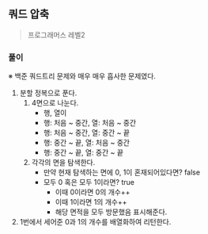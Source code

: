 ## 쿼드 압축
> 프로그래머스 레벨2

### 풀이
※ 백준 쿼드트리 문제와 매우 매우 흡사한 문제였다.
1. 분할 정복으로 푼다.
   1. 4면으로 나눈다.
      - 행, 열이  
       - 행: 처음 ~ 중간, 열: 처음 ~ 중간 
       - 행: 처음 ~ 중간, 열: 중간 ~ 끝
       - 행: 중간 ~ 끝, 열: 처음 ~ 중간
       - 행: 중간 ~ 끝, 열: 중간 ~ 끝
    2. 각각의 면을 탐색한다. 
       - 만약 현재 탐색하는 면에 0, 1이 혼재되어있다면? false
       - 모두 0 혹은 모두 1이라면? true 
         - 이때 0이라면 0의 개수++
         - 이때 1이라면 1의 개수++ 
         - 해당 면적을 모두 방문했음 표시해준다.
2. 1번에서 세어준 0과 1의 개수를 배열화하여 리턴한다. 